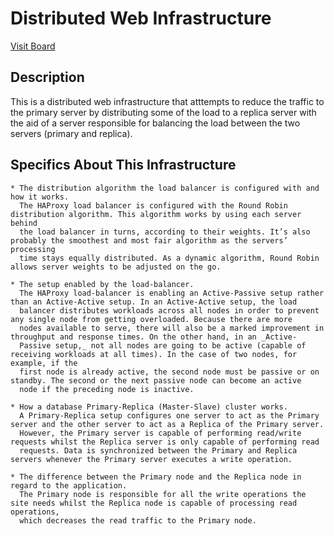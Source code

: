 # Distributed Web Infrastructure
[Visit Board](https://miro.com/app/board/uXjVMZHUaCU=/?share_link_id=855358806852)

## Description
   This is a distributed web infrastructure that atttempts to reduce the traffic to the primary server by distributing some of the load to a replica server with the aid of a server responsible for balancing the load between the two servers (primary and replica).

## Specifics About This Infrastructure
    * The distribution algorithm the load balancer is configured with and how it works.
      The HAProxy load balancer is configured with the Round Robin distribution algorithm. This algorithm works by using each server behind 
      the load balancer in turns, according to their weights. It’s also probably the smoothest and most fair algorithm as the servers’ processing 
      time stays equally distributed. As a dynamic algorithm, Round Robin allows server weights to be adjusted on the go.

    * The setup enabled by the load-balancer.
      The HAProxy load-balancer is enabling an Active-Passive setup rather than an Active-Active setup. In an Active-Active setup, the load 
      balancer distributes workloads across all nodes in order to prevent any single node from getting overloaded. Because there are more 
      nodes available to serve, there will also be a marked improvement in throughput and response times. On the other hand, in an _Active-
      Passive setup,_ not all nodes are going to be active (capable of receiving workloads at all times). In the case of two nodes, for example, if the 
      first node is already active, the second node must be passive or on standby. The second or the next passive node can become an active 
      node if the preceding node is inactive.

    * How a database Primary-Replica (Master-Slave) cluster works.
      A Primary-Replica setup configures one server to act as the Primary server and the other server to act as a Replica of the Primary server. 
      However, the Primary server is capable of performing read/write requests whilst the Replica server is only capable of performing read 
      requests. Data is synchronized between the Primary and Replica servers whenever the Primary server executes a write operation.

    * The difference between the Primary node and the Replica node in regard to the application.
      The Primary node is responsible for all the write operations the site needs whilst the Replica node is capable of processing read operations, 
      which decreases the read traffic to the Primary node.

